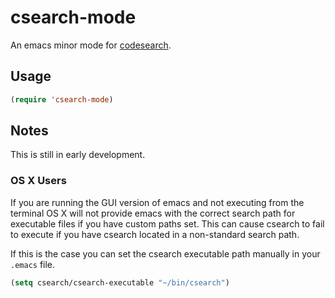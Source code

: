 # csearch-mode

An emacs minor mode for [codesearch](http://code.google.com/p/codesearch/).

## Usage

```lisp
(require 'csearch-mode)
```

## Notes

This is still in early development.

### OS X Users

If you are running the GUI version of emacs and not executing from the terminal
OS X will not provide emacs with the correct search path for executable files if
you have custom paths set.  This can cause csearch to fail to execute if you have
csearch located in a non-standard search path.

If this is the case you can set the csearch executable path manually in your `.emacs` file.

```lisp
(setq csearch/csearch-executable "~/bin/csearch")
```
